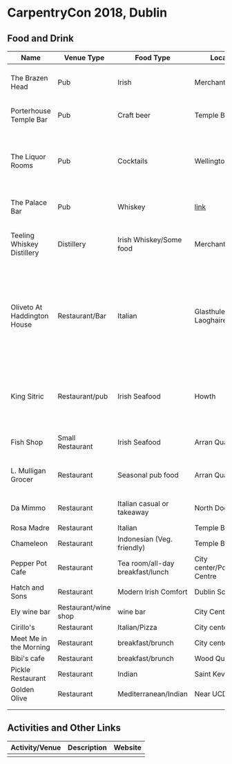 # CarpentryCon 2018, Dublin


## Food and Drink

|Name|Venue Type|Food Type|Location|Google Map Link|Notes|
|----|----------|---------|--------|---------------|-----|
|The Brazen Head|Pub|Irish|Merchants Quay|[link](https://www.google.com/maps/place/The+Brazen+Head/@53.3448976,-6.2797165,16z/data=!4m5!3m4!1s0x0:0x316ccdee24ae96ab!8m2!3d53.3449328!4d-6.2763315)|"Oldest Pub in Ireland" *Favorite|
|Porterhouse Temple Bar|Pub|Craft beer|Temple Bar|[link](https://www.google.com/maps/place/Porterhouse+Temple+Bar/@53.3450877,-6.2696126,17z/data=!3m1!4b1!4m5!3m4!1s0x48670cf1d0ca2821:0x34c69fd4b0d13d67!8m2!3d53.3450877!4d-6.2674185)|Craft beers *Favorite|
|The Liquor Rooms|Pub|Cocktails|Wellington Quay|[link](https://www.google.com/maps/place/The+Liquor+Rooms/@53.345382,-6.269083,17z/data=!3m1!4b1!4m5!3m4!1s0x48670e82b3c1e163:0xddc78935d1db3cf1!8m2!3d53.345382!4d-6.266889)|Great custom and classic cocktails * Favorite|
|The Palace Bar|Pub|Whiskey|[link](https://www.google.com/maps/place/The+Palace+Bar/@53.3458175,-6.2603538,19z/data=!4m12!1m6!3m5!1s0x48670e82b3c1e163:0xddc78935d1db3cf1!2sThe+Liquor+Rooms!8m2!3d53.345382!4d-6.266889!3m4!1s0x0:0x754042cd7609c648!8m2!3d53.3458952!4d-6.2596066)|Victorian bar with great whiskey selection*Favorite|
|Teeling Whiskey Distillery|Distillery|Irish Whiskey/Some food|Merchants Quay|[link](https://www.google.com/maps/place/Teeling+Whiskey+Distillery/@53.337861,-6.2789789,17z/data=!3m1!4b1!4m5!3m4!1s0x48670fa7e35040d1:0xdd5e9538709b5de6!8m2!3d53.337861!4d-6.276785)|Great tour and tasting class *Favorite|
|Oliveto At Haddington House|Restaurant/Bar|Italian|Glasthule, Dún Laoghaire|[link](https://www.google.com/maps/place/Oliveto+At+Haddington+House/@53.292077,-6.132761,17z/data=!3m1!4b1!4m5!3m4!1s0x48670624ae3652b3:0xadb6ea16a069e82b!8m2!3d53.292077!4d-6.130567)|Great views of the harbor, take the train from Dublin City Centre; *Favorite|
|King Sitric|Restaurant/pub|Irish Seafood|Howth|[link](https://www.google.com/maps/place/King+Sitric/@53.3882862,-6.0656279,17z/data=!3m1!4b1!4m7!3m6!1s0x486704a25cc3f069:0xebe3b7e991e56874!5m1!1s2018-07-02!8m2!3d53.3882862!4d-6.0634339)|Take the train from Dublin City Centre; * Favorite|
|Fish Shop|Small Restaurant|Irish Seafood|Arran Quay|[link](https://www.google.com/maps/place/Fish+Shop,+6+Queen+St./@53.3466141,-6.2863684,14z/data=!4m5!3m4!1s0x486708c6d484a6f1:0x478852cb78b84c8b!8m2!3d53.3470833!4d-6.2800384)|Award-winning Seafood|
|L. Mulligan Grocer|Restaurant|Seasonal pub food|Arran Quay|[link](https://www.google.com/maps/place/L.+Mulligan+Grocer/@53.3459869,-6.2849543,14.12z/data=!4m5!3m4!1s0x0:0xf3f06026e1ccc841!8m2!3d53.3509996!4d-6.2823075)|Lovely food and beverage paring|
|Da Mimmo|Restaurant|Italian casual or takeaway|North Dock|[link](https://www.google.com/maps/place/Da+Mimmo/@53.3572622,-6.2528418,14.12z/data=!4m5!3m4!1s0x48670e5fffed55db:0x5d2deb933d4c8cd3!8m2!3d53.3573297!4d-6.2427771)|Lovely simple Italian|
|Rosa Madre|Restaurant|Italian|Temple Bar|[link](https://www.google.com/maps/place/Rosa+Madre/@53.3438254,-6.2831441,14.12z/data=!4m5!3m4!1s0x0:0x1d4958c21deb297!8m2!3d53.3448448!4d-6.263811)||
|Chameleon|Restaurant|Indonesian (Veg. friendly)|Temple Bar|[link](https://www.google.com/maps/place/Chameleon/@53.3439547,-6.2738763,15.12z/data=!4m5!3m4!1s0x48670c27f18fd947:0xca7425da7cc236bb!8m2!3d53.3457735!4d-6.2633443)|Right on the river|
|Pepper Pot Cafe|Restaurant|Tea room/all-day breakfast/lunch|City center/Powercourt Centre|[link](https://www.google.com/maps/place/The+Pepper+Pot+Cafe/@53.3422806,-6.2651497,16.12z/data=!3m1!5s0x48670e9c66bc9331:0x9b6c50ac567c5450!4m5!3m4!1s0x48670e9c66ad9739:0x6b0c3b1e6da1db6a!8m2!3d53.3423691!4d-6.2617162)||
|Hatch and Sons|Restaurant|Modern Irish Comfort|Dublin Southside|[link](https://www.google.com/maps/place/Hatch+and+Sons/@53.3389912,-6.2689276,15.12z/data=!4m5!3m4!1s0x48670e995d237b7d:0xcb1572cc35dedb2c!8m2!3d53.3395602!4d-6.2583688)||
|Ely wine bar|Restaurant/wine shop|wine bar|City Center|[link](https://www.google.com/maps/place/ely+wine+bar/@53.3381453,-6.2638116,15.12z/data=!4m5!3m4!1s0x48670e99cbbe3bc9:0xc658ed107043e951!8m2!3d53.3379347!4d-6.2539834)||
|Cirillo's|Restaurant|Italian/Pizza|City center|[link](https://www.google.com/maps/place/Cirillo's/@53.3381453,-6.2638116,15.12z/data=!4m5!3m4!1s0x0:0x1dbbed268a4df09f!8m2!3d53.3377858!4d-6.252653)||
|Meet Me in the Morning|Restaurant|breakfast/brunch|City center|[link](https://www.google.com/maps/place/Meet+Me+in+the+Morning/@53.3347497,-6.2775264,15.12z/data=!4m5!3m4!1s0x48670c200a538047:0x4540a3912623f018!8m2!3d53.3355051!4d-6.2662545)||
|Bibi's cafe|Restaurant|breakfast/brunch|Wood Quay|[link](https://www.google.com/maps/place/Bibi's+Caf%C3%A9/@53.3347497,-6.2775264,15.12z/data=!4m5!3m4!1s0x0:0x1b9014e92ae2b623!8m2!3d53.3336088!4d-6.2725684)||
|Pickle Restaurant|Restaurant|Indian|Saint Kevin's|[link](https://www.google.com/maps/place/Pickle+Restaurant/@53.3371936,-6.2738665,15.12z/data=!4m5!3m4!1s0x48670ea004f3572f:0x7c2d80cb14880611!8m2!3d53.3339868!4d-6.2650931)||
|Golden Olive|Restaurant|Mediterranean/Indian|Near UCD|[link](https://www.google.com/maps/place/Golden+Olive+Restaurant-Mediterranean,+Indian,+middle+eastern+food+services./@53.3045265,-6.2433028,15z/data=!4m8!1m2!2m1!1srestaurants!3m4!1s0x486709391265c071:0xc752be91e588c2ed!8m2!3d53.3045265!4d-6.2345481)||
|||||||
|||||||


## Activities and Other Links

|Activity/Venue|Description|Website|
|--------------|-----------|-------|
||||
